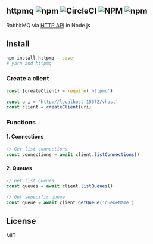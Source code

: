 httpmq ![npm](https://img.shields.io/npm/v/httpmq) ![CircleCI](https://img.shields.io/circleci/build/github/tutv/httpmq) ![NPM](https://img.shields.io/npm/l/httpmq) ![npm](https://img.shields.io/npm/dm/httpmq)
-------

RabbitMQ
via [HTTP API](https://rawcdn.githack.com/rabbitmq/rabbitmq-server/v3.9.14/deps/rabbitmq_management/priv/www/api/index.html)
in Node.js

Install
-------

```bash
npm install httpmq --save
# yarn add httpmq
```

### Create a client

```javascript
const {createClient} = require('httpmq')

const uri = 'http://localhost:15672/vhost'
const client = createClient(uri)
```

### Functions

#### 1. Connections

```javascript
// Get list connections
const connections = await client.listConnections()

```

#### 2. Queues

```javascript
// Get list queues
const queues = await client.listQueues()

// Get sepecific queue
const queue = await client.getQueue('queueName')
```

License
-------

MIT

